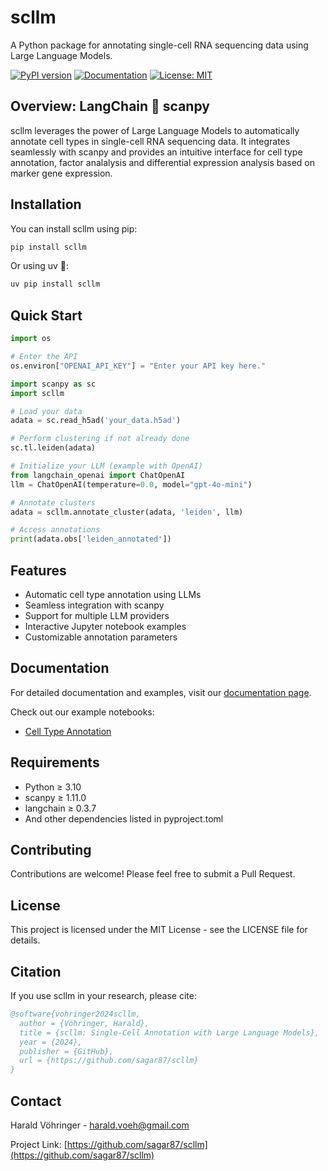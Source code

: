 # scllm

A Python package for annotating single-cell RNA sequencing data using Large Language Models.

[![PyPI version](https://badge.fury.io/py/scllm.svg)](https://badge.fury.io/py/scllm)
[![Documentation](https://img.shields.io/badge/docs-latest-brightgreen.svg)](https://haraldvohringer.com/scllm/)
[![License: MIT](https://img.shields.io/badge/License-MIT-yellow.svg)](https://opensource.org/licenses/MIT)

## Overview: LangChain 🤝 scanpy

scllm leverages the power of Large Language Models to automatically annotate cell types in single-cell RNA sequencing data. It integrates seamlessly with scanpy and provides an intuitive interface for cell type annotation, factor analalysis and differential expression analysis based on marker gene expression.

## Installation

You can install scllm using pip:

```bash
pip install scllm
```

Or using uv 🚀:

```bash
uv pip install scllm
```

## Quick Start

```python
import os

# Enter the API 
os.environ["OPENAI_API_KEY"] = "Enter your API key here."

import scanpy as sc
import scllm

# Load your data
adata = sc.read_h5ad('your_data.h5ad')

# Perform clustering if not already done
sc.tl.leiden(adata)

# Initialize your LLM (example with OpenAI)
from langchain_openai import ChatOpenAI
llm = ChatOpenAI(temperature=0.0, model="gpt-4o-mini")

# Annotate clusters
adata = scllm.annotate_cluster(adata, 'leiden', llm)

# Access annotations
print(adata.obs['leiden_annotated'])
```

## Features

- Automatic cell type annotation using LLMs
- Seamless integration with scanpy
- Support for multiple LLM providers
- Interactive Jupyter notebook examples
- Customizable annotation parameters

## Documentation

For detailed documentation and examples, visit our [documentation page](https://haraldvohringer.com/scllm/).

Check out our example notebooks:

- [Cell Type Annotation](https://haraldvohringer.com/scllm/notebooks/cell_types.html)

## Requirements

- Python ≥ 3.10
- scanpy ≥ 1.11.0
- langchain ≥ 0.3.7
- And other dependencies listed in pyproject.toml

## Contributing

Contributions are welcome! Please feel free to submit a Pull Request.

## License

This project is licensed under the MIT License - see the LICENSE file for details.

## Citation

If you use scllm in your research, please cite:

```bibtex
@software{vohringer2024scllm,
  author = {Vöhringer, Harald},
  title = {scllm: Single-Cell Annotation with Large Language Models},
  year = {2024},
  publisher = {GitHub},
  url = {https://github.com/sagar87/scllm}
}
```

## Contact

Harald Vöhringer - [harald.voeh@gmail.com](mailto:harald.voeh@gmail.com)

Project Link: [https://github.com/sagar87/scllm](https://github.com/sagar87/scllm)
